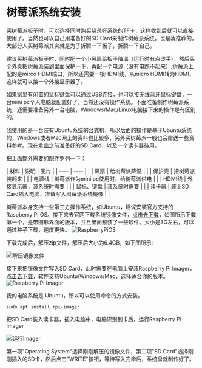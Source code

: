 # 树莓派系统安装

买树莓派板子时，可以选择同时购买烧录好系统的TF卡，这样收到后就可以直接使用了。当然也可以自己用准备好的SD Card来制作树莓派系统，也是我推荐的，大部分人买树莓派其实就是为了折腾一下板子，折腾一下自己。

建议买树莓派板子时，同时配一个小风扇给板子降温（运行时有点烫手），然后买个外壳把树莓派装到里面保护一下，再配一个电源（没有电跑不起来）,树莓派上配的是mirco HDMI端口，所以还需要一根HDMI线，从micro HDMI转为HDMI，这样就可以接一个外接显示器了。

如果家里有闲置的鼠标键盘可以通过USB连接，也可以接无线蓝牙鼠标键盘，一台mini pc个人电脑就配置好了，当然还没有操作系统。下面准备制作树莓派系统，还需要准备另外一台电脑，Windows/Mac/Linux电脑接下来的操作是有区别的。

我使用的是一台装有Ubuntu系统的台式机，所以后面的操作是基于Ubuntu系统的，Windows或者Mac网上的资料也比较多，另外买树莓派一般也会赠送一些资料参考。现在拿出之前准备好的SD Card，以及一个读卡器待用。

把上面额外需要的配件罗列一下：

|  材料             | 说明  | 图片 |
|  ----            | ----  | |
| 风扇 | 给树莓派降温 | |
| 保护壳 | 把树莓派装起来 | |
| 电源线 | 树莓派作为mini pc使用时，给树莓派供电 | |
| HDMI线 | 外接显示器，装系统时需要 | |
| 鼠标、键盘 | 装系统时需要 | |
| 读卡器 | 装上SD Card插入电脑，准备写入树莓派系统镜像 | |

树莓派本身支持一些第三方操作系统，如Ubuntu，建议安装官方支持的Raspberry Pi OS。接下来去官网下载系统镜像文件，[点击去下载](https://www.raspberrypi.org/software/operating-systems/#raspberry-pi-os-32-bit)，如图所示下载第一个，是带图形界面的版本，并且里面预装了一些软件。大小是3G左右，可以通过种子下载，速度更快。
![RaspberryPiOS](https://cdn.huoyijie.cn/ab/3b8281b1e8aa6a1d8bc6718a4256b141/RaspberryPiOS.jpg)

下载完成后，解压zip文件，解压后大小为6.4GB，如下图所示:

![解压镜像文件](https://cdn.huoyijie.cn/ab/3b8281b1e8aa6a1d8bc6718a4256b141/解压镜像文件.png)

接下来把镜像文件写入SD Card，此时需要在电脑上安装Raspberry Pi Imager，[点击去下载](https://www.raspberrypi.org/software/)，软件支持Ubuntu/Windows/Mac，选择适合你的版本。
![Raspberry Pi Imager](https://cdn.huoyijie.cn/ab/3b8281b1e8aa6a1d8bc6718a4256b141/rpi-imager.png)

我的电脑系统是 Ubuntu，所以可以使用命令的方式安装。

`sudo apt install rpi-imager`

把SD Card装入读卡器，插入电脑中，电脑识别到卡后，运行Raspberry Pi Imager

![运行Imager](https://cdn.huoyijie.cn/ab/3b8281b1e8aa6a1d8bc6718a4256b141/运行Imager.png)

第一项"Operating System"选择刚刚解压的镜像文件，第二项"SD Card"选择刚刚插入的SD卡，然后点击"WRITE"按钮，等待写入完毕后，系统盘就制作好了。